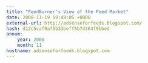 ```yaml
---
title: "FeedBurner's View of the Feed Market"
date: 2008-11-19 19:49:05 +0000
external-url: http://adsenseforfeeds.blogspot.com/
hash: d12c5caf9af5b33beff5b74364f9bbed
annum:
    year: 2008
    month: 11
hostname: adsenseforfeeds.blogspot.com
---
```



